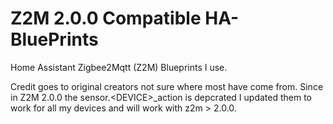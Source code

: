 # Z2M 2.0.0 Compatible HA-BluePrints
Home Assistant Zigbee2Mqtt (Z2M) Blueprints I use.

Credit goes to original creators not sure where most have come from.
Since in Z2M 2.0.0 the sensor.\<DEVICE\>_action is depcrated
I updated them to work for all my devices and will work with z2m > 2.0.0.
